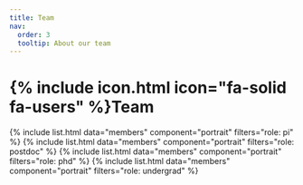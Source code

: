 ```yaml
---
title: Team
nav:
  order: 3
  tooltip: About our team
---
```


# {% include icon.html icon="fa-solid fa-users" %}Team

{% include list.html data="members" component="portrait" filters="role: pi" %}
{% include list.html data="members" component="portrait" filters="role: postdoc" %}
{% include list.html data="members" component="portrait" filters="role: phd" %}
{% include list.html data="members" component="portrait" filters="role: undergrad" %}
